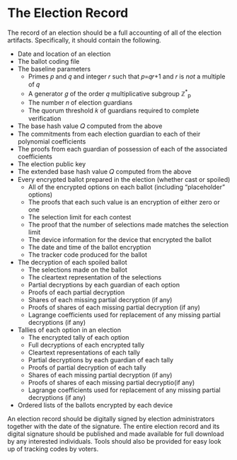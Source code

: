 # The Election Record

The record of an election should be a full accounting of all of the election artifacts. Specifically, it should contain the following.

- Date and location of an election
- The ballot coding file
- The baseline parameters
  - Primes 𝑝 and 𝑞 and integer 𝑟 such that 𝑝=𝑞𝑟+1 and 𝑟 is *not* a multiple of 𝑞
  - A generator 𝑔 of the order 𝑞 multiplicative subgroup &Zopf;<sup>\*</sup><sub>p</sub>
  - The number 𝑛 of election guardians
  - The quorum threshold 𝑘 of guardians required to complete verification
- The base hash value 𝑄 computed from the above
- The commitments from each election guardian to each of their polynomial coefficients
- The proofs from each guardian of possession of each of the associated coefficients
- The election public key
- The extended base hash value 𝑄 computed from the above
- Every encrypted ballot prepared in the election (whether cast or spoiled)
  - All of the encrypted options on each ballot (including “placeholder” options)
  - The proofs that each such value is an encryption of either zero or one
  - The selection limit for each contest
  - The proof that the number of selections made matches the selection limit
  - The device information for the device that encrypted the ballot
  - The date and time of the ballot encryption
  - The tracker code produced for the ballot
- The decryption of each spoiled ballot
  - The selections made on the ballot
  - The cleartext representation of the selections
  - Partial decryptions by each guardian of each option
  - Proofs of each partial decryption
  - Shares of each missing partial decryption (if any)
  - Proofs of shares of each missing partial decryption (if any)
  - Lagrange coefficients used for replacement of any missing partial decryptions (if
any)
- Tallies of each option in an election
  - The encrypted tally of each option
  - Full decryptions of each encrypted tally
  - Cleartext representations of each tally
  - Partial decryptions by each guardian of each tally
  - Proofs of partial decryption of each tally
  - Shares of each missing partial decryption (if any)
  - Proofs of shares of each missing partial decryptio(if any)
  - Lagrange coefficients used for replacement of any missing partial decryptions (if any)
- Ordered lists of the ballots encrypted by each device

An election record should be digitally signed by election administrators together with the date of the signature. The entire election record and its digital signature should be published and made available for full download by any interested individuals. Tools should also be provided for easy look up of tracking codes by voters.

